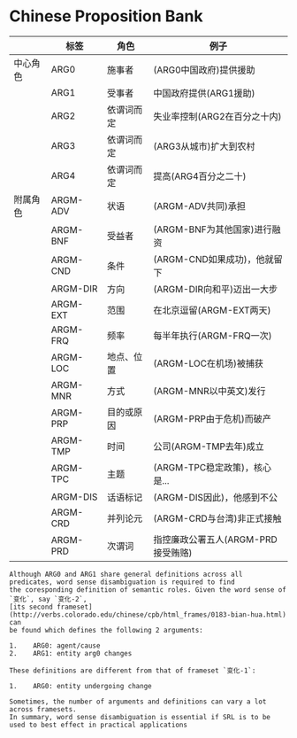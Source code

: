<!--
# ========================================================================
# Copyright 2020 hankcs
#
# Licensed under the Apache License, Version 2.0 (the "License");
# you may not use this file except in compliance with the License.
# You may obtain a copy of the License at
#
#     http://www.apache.org/licenses/LICENSE-2.0
#
# Unless required by applicable law or agreed to in writing, software
# distributed under the License is distributed on an "AS IS" BASIS,
# WITHOUT WARRANTIES OR CONDITIONS OF ANY KIND, either express or implied.
# See the License for the specific language governing permissions and
# limitations under the License.
#
# The above copyright notice and this permission notice shall be included in all
# copies or substantial portions of the Software.
# ========================================================================
-->

# Chinese Proposition Bank

|      | 标签       | 角色    | 例子                      |
|------|----------|-------|-------------------------|
| 中心角色 | ARG0     | 施事者   | (ARG0中国政府)提供援助         |
|      | ARG1     | 受事者   | 中国政府提供(ARG1援助)          |
|      | ARG2     | 依谓词而定 | 失业率控制(ARG2在百分之十内)       |
|      | ARG3     | 依谓词而定 | (ARG3从城市)扩大到农村          |
|      | ARG4     | 依谓词而定 | 提高(ARG4百分之二十)          |
| 附属角色 | ARGM-ADV | 状语    | (ARGM-ADV共同)承担          |
|      | ARGM-BNF | 受益者   | (ARGM-BNF为其他国家)进行融资     |
|      | ARGM-CND | 条件    | (ARGM-CND如果成功)，他就留下     |
|      | ARGM-DIR | 方向    | (ARGM-DIR向和平)迈出一大步      |
|      | ARGM-EXT | 范围    | 在北京逗留(ARGM-EXT两天)      |
|      | ARGM-FRQ | 频率    | 每半年执行(ARGM-FRQ一次)      |
|      | ARGM-LOC | 地点、位置 | (ARGM-LOC在机场)被捕获        |
|      | ARGM-MNR | 方式    | (ARGM-MNR以中英文)发行        |
|      | ARGM-PRP | 目的或原因 | (ARGM-PRP由于危机)而破产       |
|      | ARGM-TMP | 时间    | 公司(ARGM-TMP去年)成立       |
|      | ARGM-TPC | 主题    | (ARGM-TPC稳定政策)，核心是...   |
|      | ARGM-DIS | 话语标记  | (ARGM-DIS因此)，他感到不公      |
|      | ARGM-CRD | 并列论元  | (ARGM-CRD与台湾)非正式接触      |
|      | ARGM-PRD | 次谓词   | 指控廉政公署五人(ARGM-PRD接受贿赂) |


```{note}
Although ARG0 and ARG1 share general definitions across all predicates, word sense disambiguation is required to find 
the coresponding definition of semantic roles. Given the word sense of `变化`, say `变化-2`, 
[its second frameset](http://verbs.colorado.edu/chinese/cpb/html_frames/0183-bian-hua.html) can 
be found which defines the following 2 arguments:

1.    ARG0: agent/cause
2.    ARG1: entity arg0 changes

These definitions are different from that of frameset `变化-1`:

1.    ARG0: entity undergoing change
   
Sometimes, the number of arguments and definitions can vary a lot across framesets. 
In summary, word sense disambiguation is essential if SRL is to be used to best effect in practical applications  
```